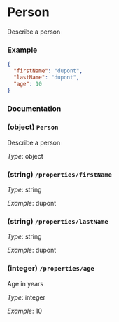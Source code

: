 # Person

Describe a person

### Example

```json
{
  "firstName": "dupont",
  "lastName": "dupont",
  "age": 10
}
```


### Documentation

### (object) `Person`

Describe a person

*Type*: object

### (string) `/properties/firstName`



*Type*: string


*Example*: dupont

### (string) `/properties/lastName`



*Type*: string


*Example*: dupont

### (integer) `/properties/age`

Age in years

*Type*: integer


*Example*: 10